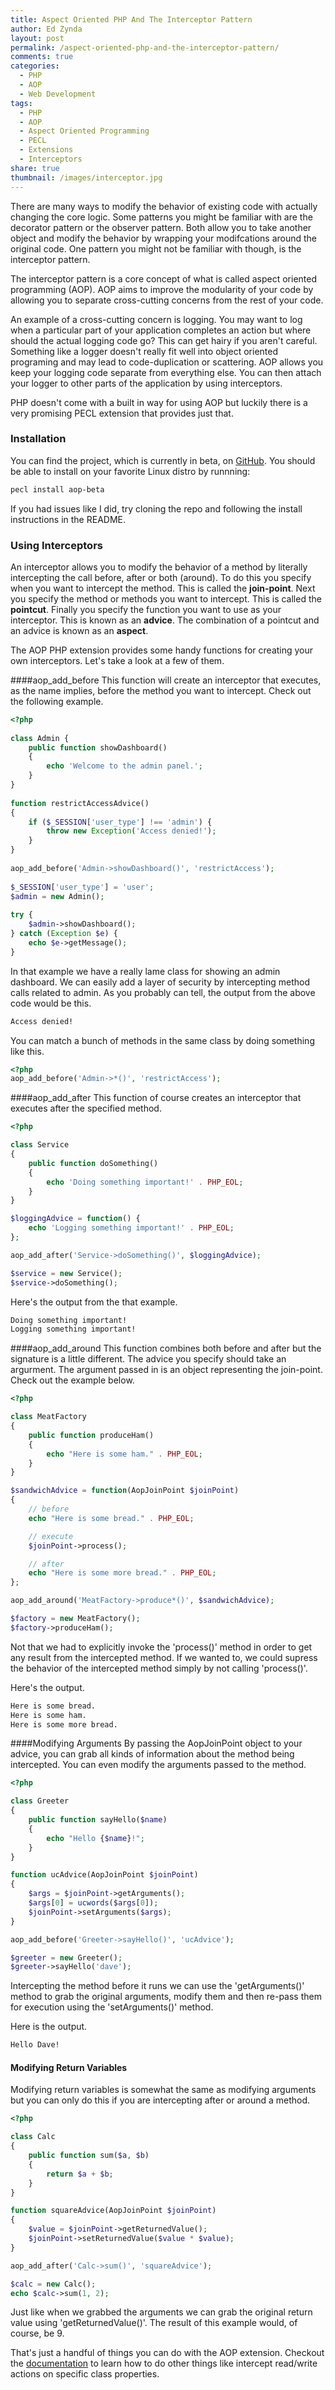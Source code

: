 ```yaml
---
title: Aspect Oriented PHP And The Interceptor Pattern
author: Ed Zynda
layout: post
permalink: /aspect-oriented-php-and-the-interceptor-pattern/
comments: true
categories:
  - PHP
  - AOP
  - Web Development
tags:
  - PHP
  - AOP
  - Aspect Oriented Programming
  - PECL
  - Extensions
  - Interceptors
share: true
thumbnail: /images/interceptor.jpg
---
```


There are many ways to modify the behavior of existing code with actually changing the core logic. Some patterns you might be familiar with are the decorator pattern or the observer pattern. Both allow you to take another object and modify the behavior by wrapping your modifcations around the original code. One pattern you might not be familiar with though, is the interceptor pattern.

The interceptor pattern is a core concept of what is called aspect oriented programming (AOP). AOP aims to improve the modularity of your code by allowing you to separate cross-cutting concerns from the rest of your code.

An example of a cross-cutting concern is logging. You may want to log when a particular part of your application completes an action but where should the actual logging code go? This can get hairy if you aren't careful. Something like a logger doesn't really fit well into object oriented programing and may lead to code-duplication or scattering. AOP allows you keep your logging code separate from everything else. You can then attach your logger to other parts of the application by using interceptors.

PHP doesn't come with a built in way for using AOP but luckily there is a very promising PECL extension that provides just that.

### Installation
You can find the project, which is currently in beta, on [GitHub](https://github.com/AOP-PHP/AOP). You should be able to install on your favorite Linux distro by runnning:

```sh
pecl install aop-beta
```
If you had issues like I did, try cloning the repo and following the install instructions in the README.

### Using Interceptors

An interceptor allows you to modify the behavior of a method by literally intercepting the call before, after or both (around). To do this you specify when you want to intercept the method. This is called the **join-point**. Next you specify the method or methods you want to intercept. This is called the **pointcut**. Finally you specify the function you want to use as your interceptor. This is known as an **advice**. The combination of a pointcut and an advice is known as an **aspect**.

The AOP PHP extension provides some handy functions for creating your own interceptors. Let's take a look at a few of them.

####aop\_add\_before
This function will create an interceptor that executes, as the name implies, before the method you want to intercept. Check out the following example.

```php
<?php
   
class Admin {
    public function showDashboard()
    {
        echo 'Welcome to the admin panel.';
    } 
} 
   
function restrictAccessAdvice()
{
    if ($_SESSION['user_type'] !== 'admin') {
        throw new Exception('Access denied!');
    } 
} 
  
aop_add_before('Admin->showDashboard()', 'restrictAccess');
  
$_SESSION['user_type'] = 'user';
$admin = new Admin();
  
try {
    $admin->showDashboard();
} catch (Exception $e) {
    echo $e->getMessage();
} 
```
In that example we have a really lame class for showing an admin dashboard. We can easily add a layer of security by intercepting method calls related to admin. As you probably can tell, the output from the above code would be this.

```sh
Access denied!
```

You can match a bunch of methods in the same class by doing something like this.

```php
<?php
aop_add_before('Admin->*()', 'restrictAccess');
```

####aop\_add\_after
This function of course creates an interceptor that executes after the specified method.

```php
<?php

class Service
{
    public function doSomething()
    {
        echo 'Doing something important!' . PHP_EOL;
    }
}

$loggingAdvice = function() {
    echo 'Logging something important!' . PHP_EOL;
};

aop_add_after('Service->doSomething()', $loggingAdvice);

$service = new Service();
$service->doSomething();
```

Here's the output from the that example.

```sh
Doing something important! 
Logging something important!
```

####aop\_add\_around
This function combines both before and after but the signature is a little different. The advice you specify should take an argurment. The argument passed in is an object representing the join-point. Check out the example below.

```php
<?php

class MeatFactory
{
    public function produceHam()
    {
        echo "Here is some ham." . PHP_EOL;
    }
}

$sandwichAdvice = function(AopJoinPoint $joinPoint)
{
    // before
    echo "Here is some bread." . PHP_EOL;

    // execute
    $joinPoint->process();

    // after
    echo "Here is some more bread." . PHP_EOL;
};

aop_add_around('MeatFactory->produce*()', $sandwichAdvice);

$factory = new MeatFactory();
$factory->produceHam();
```
Not that we had to explicitly invoke the 'process()' method in order to get any result from the intercepted method. If we wanted to, we could supress the behavior of the intercepted method simply by not calling 'process()'.

Here's the output.

```sh
Here is some bread.
Here is some ham.
Here is some more bread.
```

####Modifying Arguments
By passing the AopJoinPoint object to your advice, you can grab all kinds of information about the method being intercepted. You can even modify the arguments passed to the method.

```php
<?php

class Greeter
{
    public function sayHello($name)
    {
        echo "Hello {$name}!";
    }
}

function ucAdvice(AopJoinPoint $joinPoint)
{
    $args = $joinPoint->getArguments();
    $args[0] = ucwords($args[0]);
    $joinPoint->setArguments($args);
}

aop_add_before('Greeter->sayHello()', 'ucAdvice');

$greeter = new Greeter();
$greeter->sayHello('dave');
```
Intercepting the method before it runs we can use the 'getArguments()' method to grab the original arguments, modify them and then re-pass them for execution using the 'setArguments()' method.

Here is the output.

```sh
Hello Dave!
```

#### Modifying Return Variables
Modifying return variables is somewhat the same as modifying arguments but you can only do this if you are intercepting after or around a method.

```php
<?php

class Calc
{
    public function sum($a, $b)
    {
        return $a + $b;
    }
}

function squareAdvice(AopJoinPoint $joinPoint)
{
    $value = $joinPoint->getReturnedValue();
    $joinPoint->setReturnedValue($value * $value);
}

aop_add_after('Calc->sum()', 'squareAdvice');

$calc = new Calc();
echo $calc->sum(1, 2);
```
Just like when we grabbed the arguments we can grab the original return value using 'getReturnedValue()'. The result of this example would, of course, be 9.

That's just a handful of things you can do with the AOP extension. Checkout the [documentation](http://www.croes.org/gerald/projects/aop/documentation_aop_extension_php.pdf) to learn how to do other things like intercept read/write actions on specific class properties.